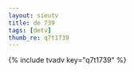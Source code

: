 ```yaml
--- 
layout: sieutv
title: de 739
tags: [detv]
thumb_re: q7t1739
---
```

{% include tvadv key="q7t1739" %} 

